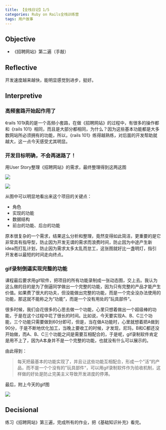```yaml
---
title: 【全栈日记】1/5
categories: Ruby on Rails全栈训练营
tags: 用户故事
---
```


## Objective

- 《招聘网站》第二遍（手敲）

## Reflective

开发速度越来越快，能明显感觉到进步，挺好。

## Interpretive

### 高频套路开始起作用了

《rails 101》真的是一个高频小套路，在做《招聘网站》的过程中，有很多的操作都和《rails 101》相同，而且是大部分都相同，为什么？因为这些基本功能都是大多数网站所必须拥有的功能，所以，《rails 101》练得越熟练，对后面的开发帮助就越大，这一点今天感受尤其明显。

### 开发目标明确，不会再迷路了！

用User Story整理《招聘网站》的需求，最终整理得到这两这图

![][image-1]

![][image-2]

从图中可以明显地看出来这个项目的关键点：

- 角色
- 实现的功能
- 数据结构
- 前台的功能、后台的功能

原本很复杂的一个需求，结果这么分析和整理，竟然变得如此简洁，更重要的是它非常具有指导型，防止因为开发无谓的需求而浪费时间，防止因为中途产生新idea而打乱计划，防止因为需求太多太乱而怠工，这张图就好比一盏明灯，指引开发者以最短的时间走向终点。

### gif录制倒逼实现完整的功能

课程最后要求用gif软件，把项目的所有功能录制成一张动态图，交上去。我认为这么做的目的是为了倒逼同学做出一个完整的功能，因为只有完整的产品才能产生价值。如果费了很大的功夫，但没能做出完整的功能，而是一个完全没办法使用的功能，那这就不能称之为“功能”，而是一个没有用处的”玩具部件“。

很多时候，我们会花很多的心思去做一个功能，心里只想着做出一个超级棒的功能，于是在这个过程中花了很长的时间。比如说，今天要实现A、B、C三个功能，三个功能只需要做到60分即可，但是，当在做A功能时，心里就想着把A做到90分，于是不断地优化加工，当晚上要收工的时候，才发现，尼玛，B和C都还没开始做，而A、B、C三个功能之间是需要互相配合的，于是呢，gif录制软件肯定是用不上了，因为A本身并不是一个完整的功能，也就没有什么可以展示的。

由此得到：

> 每天把最基本的功能实现了，并且让这些功能互相配合，形成一个”活“的产品，而不是一个个没有的”玩具部件“，可以用gif录制软件作为验收机制，这样做的好处是防止完美主义导致开发进度的停滞。

最后，附上今天的gif图

![][image-3]

## Decisional

练习《招聘网站》第三遍，完成所有的作业，把《基础知识补充》看完。

[image-1]:	http://oggx6lf7f.bkt.clouddn.com/g127n.jpeg
[image-2]:	http://oggx6lf7f.bkt.clouddn.com/q5ydu.jpeg
[image-3]:	http://oggx6lf7f.bkt.clouddn.com/eb87l.gif